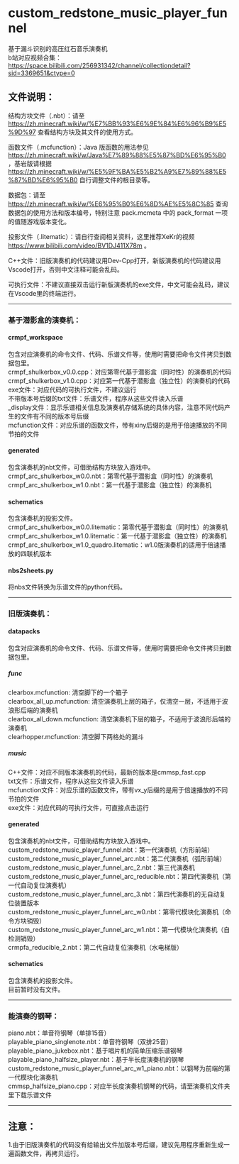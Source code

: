 # custom_redstone_music_player_funnel  
基于漏斗识别的高压红石音乐演奏机  
b站对应视频合集：https://space.bilibili.com/256931342/channel/collectiondetail?sid=3369651&ctype=0  

## 文件说明：  
结构方块文件（.nbt）：请至 https://zh.minecraft.wiki/w/%E7%BB%93%E6%9E%84%E6%96%B9%E5%9D%97 查看结构方块及其文件的使用方式。  

函数文件（.mcfunction）：Java 版函数的用法参见 https://zh.minecraft.wiki/w/Java%E7%89%88%E5%87%BD%E6%95%B0 ，基岩版请根据 https://zh.minecraft.wiki/w/%E5%9F%BA%E5%B2%A9%E7%89%88%E5%87%BD%E6%95%B0 自行调整文件的根目录等。  

数据包：请至 https://zh.minecraft.wiki/w/%E6%95%B0%E6%8D%AE%E5%8C%85 查询数据包的使用方法和版本编号，特别注意 pack.mcmeta 中的 pack_format 一项的值随游戏版本变化。  

投影文件（.litematic）：请自行查阅相关资料，这里推荐XeKr的视频 https://www.bilibili.com/video/BV1DJ411X78m 。  

C++文件：旧版演奏机的代码建议用Dev-Cpp打开，新版演奏机的代码建议用Vscode打开，否则中文注释可能会乱码。  

可执行文件：不建议直接双击运行新版演奏机的exe文件，中文可能会乱码，建议在Vscode里的终端运行。  

---

### 基于潜影盒的演奏机：  

#### crmpf_workspace  
包含对应演奏机的命令文件、代码、乐谱文件等，使用时需要把命令文件拷贝到数据包里。  
crmpf_shulkerbox_v0.0.cpp：对应第零代基于潜影盒（同时性）的演奏机的代码  
crmpf_shulkerbox_v1.0.cpp：对应第一代基于潜影盒（独立性）的演奏机的代码
exe文件：对应代码的可执行文件，不建议运行  
不带版本号后缀的txt文件：乐谱文件，程序从这些文件读入乐谱  
_display文件：显示乐谱相关信息及演奏机存储系统的具体内容，注意不同代码产生的文件有不同的版本号后缀  
mcfunction文件：对应乐谱的函数文件，带有xiny后缀的是用于倍速播放的不同节拍的文件  

#### generated  
包含演奏机的nbt文件，可借助结构方块放入游戏中。  
crmpf_arc_shulkerbox_w0.0.nbt：第零代基于潜影盒（同时性）的演奏机  
crmpf_arc_shulkerbox_w1.0.nbt：第一代基于潜影盒（独立性）的演奏机  

#### schematics  
包含演奏机的投影文件。  
crmpf_arc_shulkerbox_w0.0.litematic：第零代基于潜影盒（同时性）的演奏机  
crmpf_arc_shulkerbox_w1.0.litematic：第一代基于潜影盒（独立性）的演奏机  
crmpf_arc_shulkerbox_w1.0_quadro.litematic：w1.0版演奏机的适用于倍速播放的四联机版本  

#### nbs2sheets.py  
将nbs文件转换为乐谱文件的python代码。  

---

### 旧版演奏机：  

#### datapacks  
包含对应演奏机的命令文件、代码、乐谱文件等，使用时需要把命令文件拷贝到数据包里。  
##### func  
clearbox.mcfunction: 清空脚下的一个箱子  
clearbox_all_up.mcfunction: 清空演奏机上层的箱子，仅清空一层，不适用于波浪形后端的演奏机  
clearbox_all_down.mcfunction: 清空演奏机下层的箱子，不适用于波浪形后端的演奏机  
clearhopper.mcfunction: 清空脚下两格处的漏斗  
##### music  
C++文件：对应不同版本演奏机的代码，最新的版本是cmmsp_fast.cpp  
txt文件：乐谱文件，程序从这些文件读入乐谱  
mcfunction文件：对应乐谱的函数文件，带有vx_y后缀的是用于倍速播放的不同节拍的文件  
exe文件：对应代码的可执行文件，可直接点击运行  

#### generated  
包含演奏机的nbt文件，可借助结构方块放入游戏中。  
custom_redstone_music_player_funnel.nbt：第一代演奏机（方形前端）  
custom_redstone_music_player_funnel_arc.nbt：第二代演奏机（弧形前端）  
custom_redstone_music_player_funnel_arc_2.nbt：第三代演奏机  
custom_redstone_music_player_funnel_arc_reducible.nbt：第四代演奏机（第一代自动复位演奏机）  
custom_redstone_music_player_funnel_arc_3.nbt：第四代演奏机的无自动复位装置版本  
custom_redstone_music_player_funnel_arc_w0.nbt：第零代模块化演奏机（命令方块销毁）  
custom_redstone_music_player_funnel_arc_w1.nbt：第一代模块化演奏机（自检测销毁）  
crmpfa_reducible_2.nbt：第二代自动复位演奏机（水电梯版）  

#### schematics  
包含演奏机的投影文件。  
目前暂时没有文件。  

---

### 能演奏的钢琴：  
piano.nbt：单音符钢琴（单排15音）  
playable_piano_singlenote.nbt：单音符钢琴（双排25音）  
playable_piano_jukebox.nbt：基于唱片机的简单压缩乐谱钢琴  
playable_piano_halfsize_player.nbt：基于半长度演奏机的钢琴  
custom_redstone_music_player_funnel_arc_w1_piano.nbt：以钢琴为前端的第一代模块化演奏机  
cmmsp_halfsize_piano.cpp：对应半长度演奏机钢琴的代码，请至演奏机文件夹里下载乐谱文件  

---

## 注意：  
1.由于旧版演奏机的代码没有给输出文件加版本号后缀，建议先用程序重新生成一遍函数文件，再拷贝运行。    
